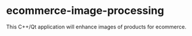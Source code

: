 # ecommerce-image-processing
This C++/Qt application will enhance images of products for ecommerce. 
